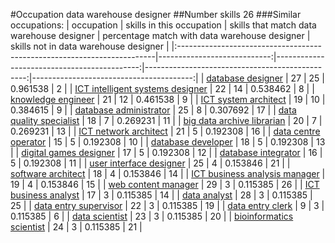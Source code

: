 #Occupation data warehouse designer
##Number skills 26
###Similar occupations:
| occupation                                                              |   skills in this occupation |   skills that match data warehouse designer |   percentage match with data warehouse designer |   skills not in data warehouse designer |
|:------------------------------------------------------------------------|----------------------------:|--------------------------------------------:|------------------------------------------------:|----------------------------------------:|
| [database designer](database_designer.md)                               |                          27 |                                          25 |                                        0.961538 |                                       2 |
| [ICT intelligent systems designer](ICT_intelligent_systems_designer.md) |                          22 |                                          14 |                                        0.538462 |                                       8 |
| [knowledge engineer](knowledge_engineer.md)                             |                          21 |                                          12 |                                        0.461538 |                                       9 |
| [ICT system architect](ICT_system_architect.md)                         |                          19 |                                          10 |                                        0.384615 |                                       9 |
| [database administrator](database_administrator.md)                     |                          25 |                                           8 |                                        0.307692 |                                      17 |
| [data quality specialist](data_quality_specialist.md)                   |                          18 |                                           7 |                                        0.269231 |                                      11 |
| [big data archive librarian](big_data_archive_librarian.md)             |                          20 |                                           7 |                                        0.269231 |                                      13 |
| [ICT network architect](ICT_network_architect.md)                       |                          21 |                                           5 |                                        0.192308 |                                      16 |
| [data centre operator](data_centre_operator.md)                         |                          15 |                                           5 |                                        0.192308 |                                      10 |
| [database developer](database_developer.md)                             |                          18 |                                           5 |                                        0.192308 |                                      13 |
| [digital games designer](digital_games_designer.md)                     |                          17 |                                           5 |                                        0.192308 |                                      12 |
| [database integrator](database_integrator.md)                           |                          16 |                                           5 |                                        0.192308 |                                      11 |
| [user interface designer](user_interface_designer.md)                   |                          25 |                                           4 |                                        0.153846 |                                      21 |
| [software architect](software_architect.md)                             |                          18 |                                           4 |                                        0.153846 |                                      14 |
| [ICT business analysis manager](ICT_business_analysis_manager.md)       |                          19 |                                           4 |                                        0.153846 |                                      15 |
| [web content manager](web_content_manager.md)                           |                          29 |                                           3 |                                        0.115385 |                                      26 |
| [ICT business analyst](ICT_business_analyst.md)                         |                          17 |                                           3 |                                        0.115385 |                                      14 |
| [data analyst](data_analyst.md)                                         |                          28 |                                           3 |                                        0.115385 |                                      25 |
| [data entry supervisor](data_entry_supervisor.md)                       |                          22 |                                           3 |                                        0.115385 |                                      19 |
| [data entry clerk](data_entry_clerk.md)                                 |                           9 |                                           3 |                                        0.115385 |                                       6 |
| [data scientist](data_scientist.md)                                     |                          23 |                                           3 |                                        0.115385 |                                      20 |
| [bioinformatics scientist](bioinformatics_scientist.md)                 |                          24 |                                           3 |                                        0.115385 |                                      21 |
